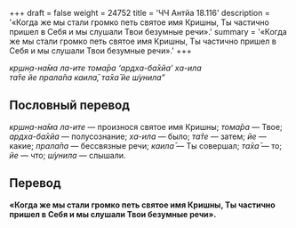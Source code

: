 +++
draft = false
weight = 24752
title = 'ЧЧ Антйа 18.116'
description = '«Когда же мы стали громко петь святое имя Кришны, Ты частично пришел в Себя и мы слушали Твои безумные речи».'
summary = '«Когда же мы стали громко петь святое имя Кришны, Ты частично пришел в Себя и мы слушали Твои безумные речи».'
+++

_кр̣шн̣а-на̄ма ла-ите тома̄ра ‘ардха-ба̄хйа’ ха-ила  
та̄те йе прала̄па каила̄, та̄ха̄ йе ш́унила”_

## Пословный перевод

_кр̣шн̣а_\-_на̄ма_ _ла_\-_ите_ — произнося святое имя Кришны; _тома̄ра_ — Твое; _ардха_\-_ба̄хйа_ — полусознание; _ха_\-_ила_ — было; _та̄те_ — затем; _йе_ — какие; _прала̄па_ — бессвязные речи; _каила̄_ — Ты совершал; _та̄ха̄_ — то; _йе_ — что; _ш́унила_ — слышали.

## Перевод

**«Когда же мы стали громко петь святое имя Кришны, Ты частично пришел в Себя и мы слушали Твои безумные речи».**
